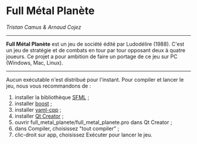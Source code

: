 # Full Métal Planète #

*Tristan Camus & Arnaud Cojez*

----------------------

**Full Métal Planète** est un jeu de société édité par Ludodélire (1988). C'est un jeu de stratégie et de combats en tour par tour opposant deux à quatre joueurs.
Ce projet a pour ambition de faire un portage de ce jeu sur PC (Windows, Mac, Linux).

----------------------

Aucun exécutable n'est distribué pour l'instant. Pour compiler et lancer le jeu, nous vous recommandons de :

  1. installer la bibliothèque [SFML](http://www.sfml-dev.org/) ;
  2. installer [boost](https://www.Boost.org/) ;
  3. installer [yaml-cpp](https://github.com/jbeder/yaml-cpp) ;
  4. installer [Qt Creator](http://qt.digia.com/product/) ;
  5. ouvrir full_metal_planete/full_metal_planete.pro dans Qt  Creator ;
  6. dans Compiler, choisissez "tout compiler" ;
  7. clic-droit sur app, choisissez Exécuter pour lancer le jeu.
